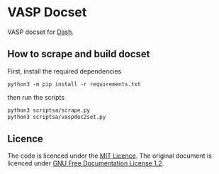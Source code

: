 # VASP Docset

VASP docset for [Dash](http://kapeli.com/dash/).

## How to scrape and build docset

First, install the required dependencies

```
python3 -m pip install -r requirements.txt
```

then run the scripts

```bash
python3 scriptsa/scrape.py
python3 scriptsa/vaspdoc2set.py
```

## Licence

The code is licenced under the [MIT Licence](LICENCE).
The original document is licenced under [GNU Free Documentation License 1.2](https://www.gnu.org/licenses/old-licenses/fdl-1.2.txt).